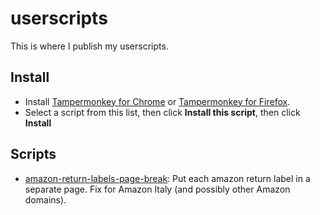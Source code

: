 # userscripts

This is where I publish my userscripts.

## Install
- Install [Tampermonkey for Chrome](https://chrome.google.com/webstore/detail/tampermonkey/dhdgffkkebhmkfjojejmpbldmpobfkfo?hl=en) or [Tampermonkey for Firefox](https://addons.mozilla.org/en-US/firefox/addon/tampermonkey/).
- Select a script from this list, then click **Install this script**, then click **Install**

## Scripts

- [amazon-return-labels-page-break](https://greasyfork.org/en/scripts/396441-amazon-return-labels-page-break): Put each amazon return label in a separate page. Fix for Amazon Italy (and possibly other Amazon domains).

